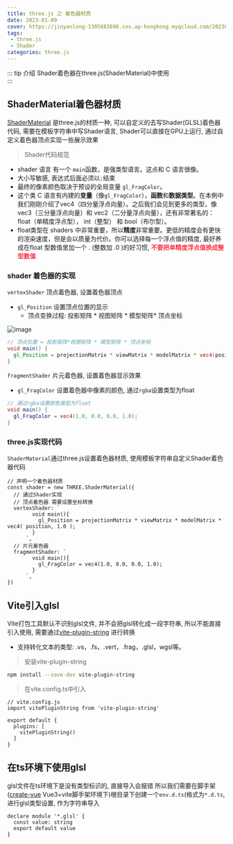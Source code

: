 ```yaml
---
title: three.js 之 着色器材质
date: 2023-01-09
cover: https://jinyanlong-1305883696.cos.ap-hongkong.myqcloud.com/202301091642302.jpg
tags:
 - three.js
 - Shader
categories: three.js
---
```


::: tip 介绍
Shader着色器在three.js(ShaderMaterial)中使用<br>
:::

<!-- more -->

## ShaderMaterial着色器材质

[ShaderMaterial](https://threejs.org/docs/index.html?q=sha#api/zh/materials/ShaderMaterial) 是three.js的材质一种, 可以自定义的去写Shader(GLSL)着色器代码, 需要在模板字符串中写Shader语言, Shader可以直接在GPU上运行, 通过自定义着色器顶点实现一些展示效果

> Shader代码规范

* shader 语言 有一个 `main`函数，是强类型语言。这点和 C 语言很像。
* 大小写敏感, 表达式后面必须以`;`结束
* 最终的像素颜色取决于预设的全局变量 `gl_FragColor`。
* 这个类 C 语言有内建的**变量**（像`gl_FragColor`），**函数**和**数据类型**。在本例中我们刚刚介绍了vec4（四分量浮点向量）。之后我们会见到更多的类型，像 vec3（三分量浮点向量）和 vec2（二分量浮点向量），还有非常著名的：float（单精度浮点型）， int（整型） 和 bool（布尔型）。
* float类型在 shaders 中非常重要，所以**精度**非常重要。更低的精度会有更快的渲染速度，但是会以质量为代价。你可以选择每一个浮点值的精度, 最好养成在float 型数值里加一个 . (整数加 .0 )的好习惯, <font color =#ff3040>**不要把单精度浮点值换成整型数值**</font>

### **shader 着色器的实现**

`vertexShader` 顶点着色器, 设置着色器顶点

* `gl_Position` 设置顶点位置的显示
  * 顶点变换过程: 投影矩阵 * 视图矩阵 * 模型矩阵* 顶点坐标

![image](https://jinyanlong-1305883696.cos.ap-hongkong.myqcloud.com/202301091604242.png)

```glsl
// 顶点位置 = 投影矩阵*视图矩阵 * 模型矩阵 * 顶点坐标
void main() {
  gl_Position = projectionMatrix * viewMatrix * modelMatrix * vec4(position, 1.0);
}

```

`fragmentShader` 片元着色器, 设置着色器显示效果

* `gl_FragColor` 设置着色器中像素的颜色, 通过`rgba`设置类型为float

```glsl
// 通过rgba设置颜色类型为float
void main() {
  gl_FragColor = vec4(1.0, 0.0, 0.0, 1.0);
}

```

### **three.js实现代码**

`ShaderMaterial`通过three.js设置着色器材质, 使用模板字符串自定义Shader着色器代码

```tsx
// 声明一个着色器材质
const shader = new THREE.ShaderMaterial({
  // 通过Shader实现
  // 顶点着色器 需要设置坐标转换
  vertexShader: `
        void main(){
          gl_Position = projectionMatrix * viewMatrix * modelMatrix * vec4( position, 1.0 );
        }
      `,
  // 片元着色器
  fragmentShader: `
        void main(){
          gl_FragColor = vec4(1.0, 0.0, 0.0, 1.0);
        }
      `,
})

```

## Vite引入glsl

Vite打包工具默认不识别glsl文件, 并不会把glsl转化成一段字符串, 所以不能直接引入使用, 需要通过[vite-plugin-string](https://github.com/aweikalee/vite-plugin-string) 进行转换

* 支持转化文本的类型: .vs，.fs，.vert，.frag，.glsl，wgsl等。

> 安装vite-plugin-string

```bash
npm install --save-dev vite-plugin-string
```

> 在vite.config.ts中引入

```tsx
// vite.config.js
import vitePluginString from 'vite-plugin-string'

export default {
  plugins: [
    vitePluginString()
  ]
}

```

## 在ts环境下使用glsl

glsl文件在ts环境下是没有类型标识的, 直接导入会报错 所以我们需要在脚手架([create-vue](https://github.com/vuejs/create-vue) Vue3+vite脚手架环境下)根目录下创建一个`env.d.ts`(格式为`*.d.ts`, 进行glsl类型设置, 作为字符串导入

```tsx
declare module '*.glsl' {
  const value: string
  export default value
}

```


